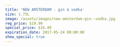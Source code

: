 ```yaml
---
title: 'NEW AMSTERDAM - gin & vodka'
size: 1.75L
image: /assets/images/new-amsterdam-gin--vodka.jpg
reg_price: $19.99
special_price: $16.49
expiration_date: 2017-05-24 00:00:00
show_special: true
---
```




